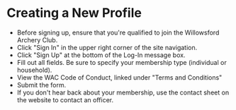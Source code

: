 # Creating a New Profile
+ Before signing up, ensure that you're qualified to join the Willowsford Archery Club.
+ Click "Sign In" in the upper right corner of the site navigation.
+ Click "Sign Up" at the bottom of the Log-In message box.
+ Fill out all fields. Be sure to specify your membership type (individual or household).
+ View the WAC Code of Conduct, linked under "Terms and Conditions"
+ Submit the form.
+ If you don't hear back about your membership, use the contact sheet on the website to contact an officer.